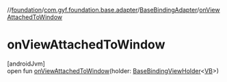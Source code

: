 //[foundation](../../../index.md)/[com.gyf.foundation.base.adapter](../index.md)/[BaseBindingAdapter](index.md)/[onViewAttachedToWindow](on-view-attached-to-window.md)

# onViewAttachedToWindow

[androidJvm]\
open fun [onViewAttachedToWindow](on-view-attached-to-window.md)(holder: [BaseBindingViewHolder](../../com.gyf.foundation.base.adapter.viewholder/-base-binding-view-holder/index.md)&lt;[VB](index.md)&gt;)